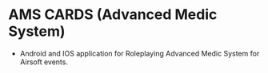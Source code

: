 # AMS CARDS (Advanced Medic System)

- Android and IOS application for Roleplaying Advanced Medic System for Airsoft events.
